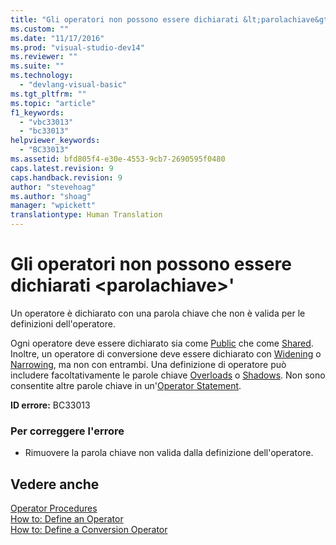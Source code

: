 ```yaml
---
title: "Gli operatori non possono essere dichiarati &lt;parolachiave&gt;&#39; | Microsoft Docs"
ms.custom: ""
ms.date: "11/17/2016"
ms.prod: "visual-studio-dev14"
ms.reviewer: ""
ms.suite: ""
ms.technology: 
  - "devlang-visual-basic"
ms.tgt_pltfrm: ""
ms.topic: "article"
f1_keywords: 
  - "vbc33013"
  - "bc33013"
helpviewer_keywords: 
  - "BC33013"
ms.assetid: bfd805f4-e30e-4553-9cb7-2690595f0480
caps.latest.revision: 9
caps.handback.revision: 9
author: "stevehoag"
ms.author: "shoag"
manager: "wpickett"
translationtype: Human Translation
---
```

# Gli operatori non possono essere dichiarati &lt;parolachiave&gt;&#39;
Un operatore è dichiarato con una parola chiave che non è valida per le definizioni dell'operatore.  
  
 Ogni operatore deve essere dichiarato sia come [Public](../../visual-basic/language-reference/modifiers/public.md) che come [Shared](../../visual-basic/language-reference/modifiers/shared.md). Inoltre, un operatore di conversione deve essere dichiarato con [Widening](../../visual-basic/language-reference/modifiers/widening.md) o [Narrowing](../../visual-basic/language-reference/modifiers/narrowing.md), ma non con entrambi. Una definizione di operatore può includere facoltativamente le parole chiave [Overloads](../../visual-basic/language-reference/modifiers/overloads.md) o [Shadows](../../visual-basic/language-reference/modifiers/shadows.md). Non sono consentite altre parole chiave in un'[Operator Statement](../../visual-basic/language-reference/statements/operator-statement.md).  
  
 **ID errore:** BC33013  
  
### Per correggere l'errore  
  
-   Rimuovere la parola chiave non valida dalla definizione dell'operatore.  
  
## Vedere anche  
 [Operator Procedures](../../visual-basic/programming-guide/language-features/procedures/operator-procedures.md)   
 [How to: Define an Operator](../../visual-basic/programming-guide/language-features/procedures/how-to-define-an-operator.md)   
 [How to: Define a Conversion Operator](../../visual-basic/programming-guide/language-features/procedures/how-to-define-a-conversion-operator.md)
